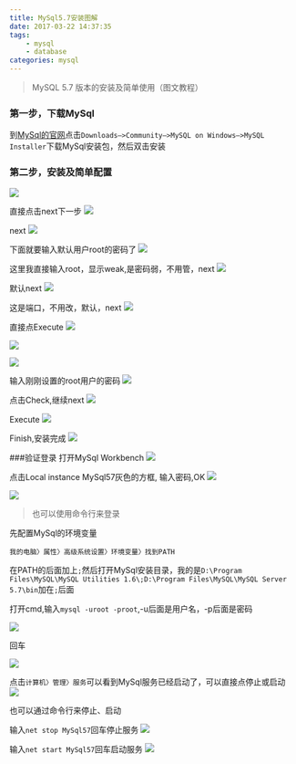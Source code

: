 ```yaml
---
title: MySql5.7安装图解
date: 2017-03-22 14:37:35
tags:
    - mysql
    - database
categories: mysql
---
```


> MySQL 5.7 版本的安装及简单使用（图文教程）


### 第一步，下载MySql
到[MySql的官网](https://www.mysql.com/)点击`Downloads–>Community–>MySQL on Windows–>MySQL Installer`下载MySql安装包，然后双击安装
<!-- more -->
### 第二步，安装及简单配置
![](https://upload.cc/i/HRfh4i.png)


直接点击next下一步
![](https://upload.cc/i/1NO5Y7.png)


next
![](https://upload.cc/i/4Ob8wm.png)


下面就要输入默认用户root的密码了
![](https://upload.cc/i/p0atUb.png)


这里我直接输入root，显示weak,是密码弱，不用管，next
![](https://upload.cc/i/4OuqEY.png)


默认next
![](https://upload.cc/i/9qtUWa.png)


这是端口，不用改，默认，next
![](https://upload.cc/i/hVLRGi.png)

直接点Execute
![](https://upload.cc/i/imMINs.png)

![](https://upload.cc/i/j0dt8a.png)

![](https://upload.cc/i/Nvd3IG.png)


输入刚刚设置的root用户的密码
![](https://upload.cc/i/pgTmXa.png)

点击Check,继续next
![](https://upload.cc/i/81f0ai.png)


Execute
![](https://upload.cc/i/iY1vU3.png)




Finish,安装完成
![](https://upload.cc/i/Q0fGeN.png)


###验证登录
打开MySql Workbench
![](https://upload.cc/i/8khTpY.png)


点击Local instance MySql57灰色的方框,  输入密码,OK
![](https://upload.cc/i/7Rd3fP.png)



![](https://upload.cc/i/OQAJFk.png)


> 也可以使用命令行来登录


先配置MySql的环境变量

`我的电脑〉属性〉高级系统设置〉环境变量〉找到PATH`

在PATH的后面加上`;`然后打开MySql安装目录，我的是`D:\Program Files\MySQL\MySQL Utilities 1.6\;D:\Program Files\MySQL\MySQL Server 5.7\bin`加在`;`后面

打开cmd,输入`mysql -uroot -proot`,-u后面是用户名，-p后面是密码

![](https://upload.cc/i/tu7UBK.png)



回车

![](https://upload.cc/i/BzXRYi.png)


点击`计算机〉管理〉服务`可以看到MySql服务已经启动了，可以直接点停止或启动
![](https://upload.cc/i/V0DKl1.png)

也可以通过命令行来停止、启动

输入`net stop MySql57`回车停止服务
![](https://upload.cc/i/cIyKCV.png)


输入`net start MySql57`回车启动服务
![](https://upload.cc/i/ohYfOM.png)
